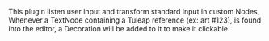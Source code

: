 This plugin listen user input and transform standard input in custom Nodes,
Whenever a TextNode containing a Tuleap reference (ex: art #123), is found into the editor, a Decoration will be added to it to make it clickable.
